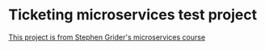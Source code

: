 # Ticketing microservices test project

[This project is from Stephen Grider's microservices course](https://www.udemy.com/course/microservices-with-node-js-and-react/)
